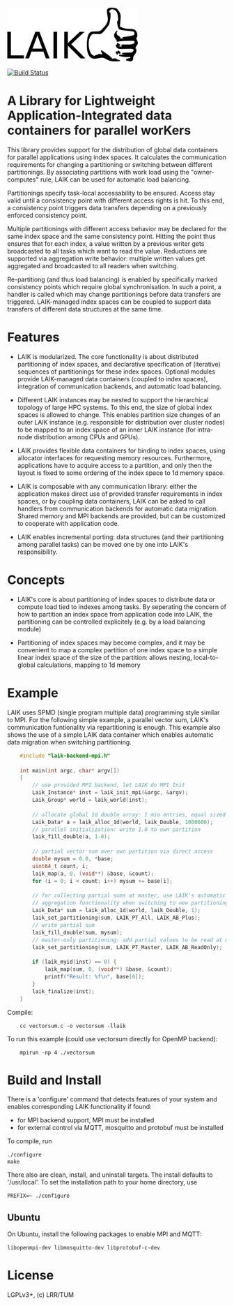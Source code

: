 ![drawing](doc/logo/laiklogo.png)

[![Build Status](https://travis-ci.org/envelope-project/laik.svg?branch=master)](https://travis-ci.org/envelope-project/laik)

# A Library for Lightweight Application-Integrated data containers for parallel worKers

This library provides support for the distribution of global data containers for parallel applications using index spaces. It calculates the communication requirements for changing a partitioning or switching between different partitionings. By associating partitions with work load using the "owner-computes" rule, LAIK can be used for automatic load balancing.

Partitionings specify task-local accessability to be ensured. Access stay valid until a consistency point with different access rights is hit. To this end, a consistency point triggers data transfers depending on a previously enforced consistency point.

Multiple partitionings with different access behavior may be declared for the same index space and the same consistency point. Hitting the point thus ensures that for each index, a value written by a previous writer gets broadcasted to all tasks which want to read the value. Reductions are supported via aggregation write behavior: multiple written values get aggregated and broadcasted to all readers when switching.

Re-partitiong (and thus load balancing) is enabled by specifically marked consistency points which require global synchronisation. In such a point, a handler is called which may change partitionings before data transfers are triggered.
LAIK-managed index spaces can be coupled to support data transfers of different data structures at the same time.

# Features

* LAIK is modularized. The core functionality is about distributed partitioning of index spaces, and declarative specification of (iterative) sequences of partitionings for these index spaces. Optional modules provide LAIK-managed data containers (coupled to index spaces), integration of communication backends, and automatic load balancing.

* Different LAIK instances may be nested to support the hierarchical topology of large HPC systems. To this end, the size of global index spaces is allowed to change. This enables partition size changes of an outer LAIK instance (e.g. responsible for distribution over cluster nodes) to be mapped to an index space of an inner LAIK instance (for intra-node distribution among CPUs and GPUs).

* LAIK provides flexible data containers for binding to index spaces, using allocator interfaces for requesting memory resources. Furthermore, applications have to acquire access to a partition, and only then the layout is fixed to some ordering of the index space to 1d memory space.

* LAIK is composable with any communication library: either the application makes direct use of provided transfer requirements in index spaces, or by coupling data containers, LAIK can be asked to call handlers from communication backends for automatic data migration. Shared memory and MPI backends are provided, but can be customized to cooperate with application code.

* LAIK enables incremental porting: data structures (and their partitioning among parallel tasks) can be moved one by one into LAIK's responsibility.

# Concepts

* LAIK's core is about partitioning of index spaces to distribute data or compute load tied to indexes among tasks. By seperating the concern of how to partition an index space from application code into LAIK, the partitioning can be controlled explicitely (e.g. by a load balancing module)

* Partitioning of index spaces may become complex, and it may be convenient to map a complex partition of one index space to a simple linear index space of the size of the partition: allows nesting, local-to-global calculations, mapping to 1d memory

  
# Example

LAIK uses SPMD (single program multiple data) programming style similar to MPI.
For the following simple example, a parallel vector sum, LAIK's communication
funtionality via repartitioning is enough. This example also shows the use of a simple LAIK data container which enables automatic data migration when switching partitioning.

```C
    #include "laik-backend-mpi.h"

    int main(int argc, char* argv[])
    {
        // use provided MPI backend, let LAIK do MPI_Init
        Laik_Instance* inst = laik_init_mpi(&argc, &argv);
        Laik_Group* world = laik_world(inst);

        // allocate global 1d double array: 1 mio entries, equal sized blocks
        Laik_Data* a = laik_alloc_1d(world, laik_Double, 1000000);
        // parallel initialization: write 1.0 to own partition
        laik_fill_double(a, 1.0);

        // partial vector sum over own partition via direct access
        double mysum = 0.0, *base;
        uint64_t count, i;
        laik_map(a, 0, (void**) &base, &count);
        for (i = 0; i < count; i++) mysum += base[i];

        // for collecting partial sums at master, use LAIK's automatic
        // aggregation functionality when switching to new partitioning
        Laik_Data* sum = laik_alloc_1d(world, laik_Double, 1);
        laik_set_partitioning(sum, LAIK_PT_All, LAIK_AB_Plus);
        // write partial sum
        laik_fill_double(sum, mysum);
        // master-only partitioning: add partial values to be read at master
        laik_set_partitioning(sum, LAIK_PT_Master, LAIK_AB_ReadOnly);

        if (laik_myid(inst) == 0) {
            laik_map(sum, 0, (void**) &base, &count);
            printf("Result: %f\n", base[0]);
        }
        laik_finalize(inst);
    }
```
Compile:
```
    cc vectorsum.c -o vectorsum -llaik
```
To run this example (could use vectorsum directly for OpenMP backend):
```
    mpirun -np 4 ./vectorsum
```

# Build and Install

There is a 'configure' command that detects features of your system and enables corresponding LAIK functionality if found:
* for MPI backend support, MPI must be installed
* for external control via MQTT, mosquitto and protobuf must be installed

To compile, run

    ./configure
    make

There also are clean, install, and uninstall targets. The install defaults
to '/usr/local'. To set the installation path to your home directory, use

    PREFIX=~ ./configure

## Ubuntu

On Ubuntu, install the following packages to enable MPI and MQTT:

    libopenmpi-dev libmosquitto-dev libprotobuf-c-dev



# License

LGPLv3+, (c) LRR/TUM
